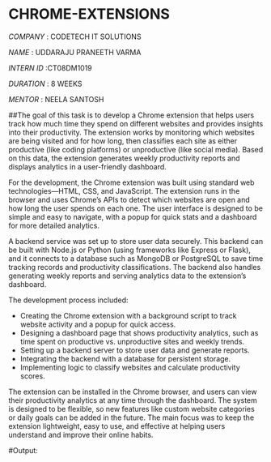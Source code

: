 # CHROME-EXTENSIONS

*COMPANY* : CODETECH IT SOLUTIONS

*NAME* : UDDARAJU PRANEETH VARMA

*INTERN ID* :CT08DM1019

*DURATION* : 8 WEEKS

*MENTOR* : NEELA SANTOSH

##The goal of this task is to develop a Chrome extension that helps users track how much time they spend on different websites and provides insights into their productivity. The extension works by monitoring which websites are being visited and for how long, then classifies each site as either productive (like coding platforms) or unproductive (like social media). Based on this data, the extension generates weekly productivity reports and displays analytics in a user-friendly dashboard.

For the development, the Chrome extension was built using standard web technologies—HTML, CSS, and JavaScript. The extension runs in the browser and uses Chrome’s APIs to detect which websites are open and how long the user spends on each one. The user interface is designed to be simple and easy to navigate, with a popup for quick stats and a dashboard for more detailed analytics.

A backend service was set up to store user data securely. This backend can be built with Node.js or Python (using frameworks like Express or Flask), and it connects to a database such as MongoDB or PostgreSQL to save time tracking records and productivity classifications. The backend also handles generating weekly reports and serving analytics data to the extension’s dashboard.

The development process included:
- Creating the Chrome extension with a background script to track website activity and a popup for quick access.
- Designing a dashboard page that shows productivity analytics, such as time spent on productive vs. unproductive sites and weekly trends.
- Setting up a backend server to store user data and generate reports.
- Integrating the backend with a database for persistent storage.
- Implementing logic to classify websites and calculate productivity scores.

The extension can be installed in the Chrome browser, and users can view their productivity analytics at any time through the dashboard. The system is designed to be flexible, so new features like custom website categories or daily goals can be added in the future. The main focus was to keep the extension lightweight, easy to use, and effective at helping users understand and improve their online habits.

#Output:
